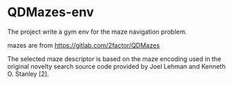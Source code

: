 # QDMazes-env

The project write a gym env for the maze navigation problem.

mazes are from https://gitlab.com/2factor/QDMazes

The selected maze descriptor is based on the maze encoding used in the original novelty search source code provided by Joel Lehman and Kenneth O. Stanley [2].
